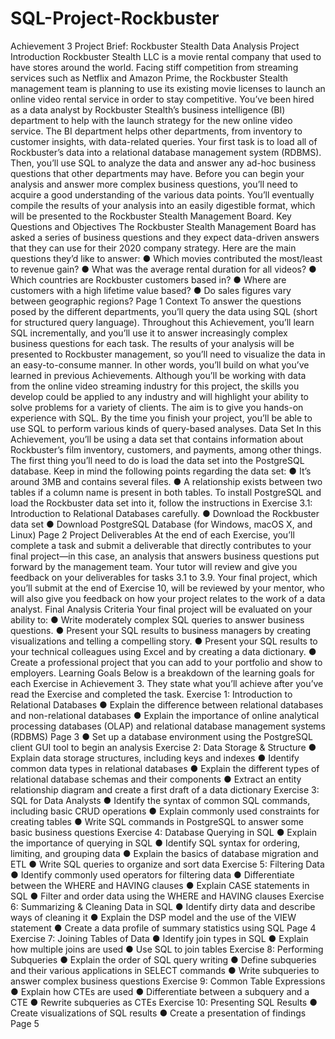# SQL-Project-Rockbuster
Achievement 3 Project
Brief: Rockbuster
Stealth Data Analysis
Project
Introduction
Rockbuster Stealth LLC is a movie rental company that used to have stores around the
world. Facing stiff competition from streaming services such as Netflix and Amazon Prime,
the Rockbuster Stealth management team is planning to use its existing movie licenses to
launch an online video rental service in order to stay competitive.
You’ve been hired as a data analyst by Rockbuster Stealth’s business intelligence (BI)
department to help with the launch strategy for the new online video service. The BI
department helps other departments, from inventory to customer insights, with data-related
queries. Your first task is to load all of Rockbuster’s data into a relational database
management system (RDBMS). Then, you’ll use SQL to analyze the data and answer any
ad-hoc business questions that other departments may have.
Before you can begin your analysis and answer more complex business questions, you’ll
need to acquire a good understanding of the various data points. You’ll eventually compile
the results of your analysis into an easily digestible format, which will be presented to the
Rockbuster Stealth Management Board.
Key Questions and Objectives
The Rockbuster Stealth Management Board has asked a series of business questions and
they expect data-driven answers that they can use for their 2020 company strategy. Here are
the main questions they’d like to answer:
● Which movies contributed the most/least to revenue gain?
● What was the average rental duration for all videos?
● Which countries are Rockbuster customers based in?
● Where are customers with a high lifetime value based?
● Do sales figures vary between geographic regions?
Page 1
Context
To answer the questions posed by the different departments, you’ll query the data using SQL
(short for structured query language). Throughout this Achievement, you’ll learn SQL
incrementally, and you’ll use it to answer increasingly complex business questions for each
task. The results of your analysis will be presented to Rockbuster management, so you’ll
need to visualize the data in an easy-to-consume manner. In other words, you’ll build on what
you’ve learned in previous Achievements.
Although you’ll be working with data from the online video streaming industry for this
project, the skills you develop could be applied to any industry and will highlight your ability
to solve problems for a variety of clients. The aim is to give you hands-on experience with
SQL. By the time you finish your project, you’ll be able to use SQL to perform various kinds of
query-based analyses.
Data Set
In this Achievement, you’ll be using a data set that contains information about Rockbuster’s
film inventory, customers, and payments, among other things. The first thing you’ll need to
do is load the data set into the PostgreSQL database. Keep in mind the following points
regarding the data set:
● It’s around 3MB and contains several files.
● A relationship exists between two tables if a column name is present in both tables.
To install PostgreSQL and load the Rockbuster data set into it, follow the instructions in
Exercise 3.1: Introduction to Relational Databases carefully.
● Download the Rockbuster data set
● Download PostgreSQL Database (for Windows, macOS X, and Linux)
Page 2
Project Deliverables
At the end of each Exercise, you’ll complete a task and submit a deliverable that directly
contributes to your final project—in this case, an analysis that answers business questions
put forward by the management team.
Your tutor will review and give you feedback on your deliverables for tasks 3.1 to 3.9. Your
final project, which you’ll submit at the end of Exercise 10, will be reviewed by your mentor,
who will also give you feedback on how your project relates to the work of a data analyst.
Final Analysis Criteria
Your final project will be evaluated on your ability to:
● Write moderately complex SQL queries to answer business questions.
● Present your SQL results to business managers by creating visualizations and telling
a compelling story.
● Present your SQL results to your technical colleagues using Excel and by creating a
data dictionary.
● Create a professional project that you can add to your portfolio and show to
employers.
Learning Goals
Below is a breakdown of the learning goals for each Exercise in Achievement 3. They state
what you’ll achieve after you’ve read the Exercise and completed the task.
Exercise 1: Introduction to Relational Databases
● Explain the difference between relational databases and non-relational databases
● Explain the importance of online analytical processing databases (OLAP) and
relational database management systems (RDBMS)
Page 3
● Set up a database environment using the PostgreSQL client GUI tool to begin an
analysis
Exercise 2: Data Storage & Structure
● Explain data storage structures, including keys and indexes
● Identify common data types in relational databases
● Explain the different types of relational database schemas and their components
● Extract an entity relationship diagram and create a first draft of a data dictionary
Exercise 3: SQL for Data Analysts
● Identify the syntax of common SQL commands, including basic CRUD operations
● Explain commonly used constraints for creating tables
● Write SQL commands in PostgreSQL to answer some basic business questions
Exercise 4: Database Querying in SQL
● Explain the importance of querying in SQL
● Identify SQL syntax for ordering, limiting, and grouping data
● Explain the basics of database migration and ETL
● Write SQL queries to organize and sort data
Exercise 5: Filtering Data
● Identify commonly used operators for filtering data
● Differentiate between the WHERE and HAVING clauses
● Explain CASE statements in SQL
● Filter and order data using the WHERE and HAVING clauses
Exercise 6: Summarizing & Cleaning Data in SQL
● Identify dirty data and describe ways of cleaning it
● Explain the DSP model and the use of the VIEW statement
● Create a data profile of summary statistics using SQL
Page 4
Exercise 7: Joining Tables of Data
● Identify join types in SQL
● Explain how multiple joins are used
● Use SQL to join tables
Exercise 8: Performing Subqueries
● Explain the order of SQL query writing
● Define subqueries and their various applications in SELECT commands
● Write subqueries to answer complex business questions
Exercise 9: Common Table Expressions
● Explain how CTEs are used
● Differentiate between a subquery and a CTE
● Rewrite subqueries as CTEs
Exercise 10: Presenting SQL Results
● Create visualizations of SQL results
● Create a presentation of findings
Page 5
